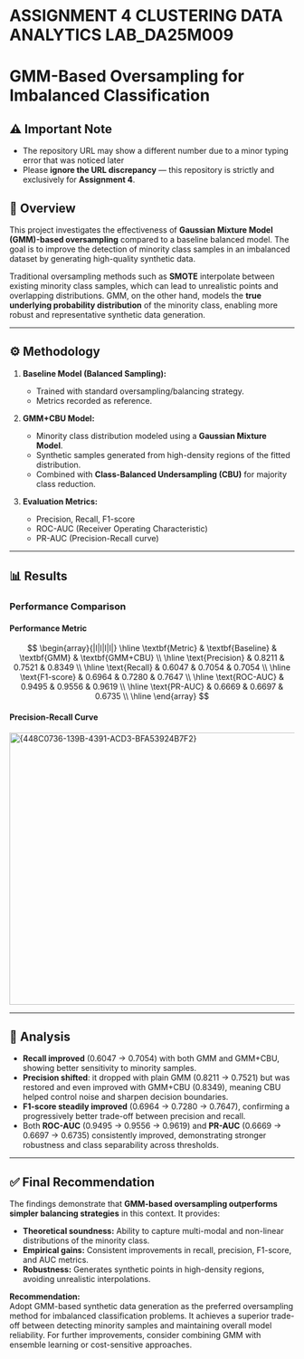 
# ASSIGNMENT 4 CLUSTERING DATA ANALYTICS LAB_DA25M009
# GMM-Based Oversampling for Imbalanced Classification

## ⚠️ Important Note
- The repository URL may show a different number due to a minor typing error that was noticed later
- Please **ignore the URL discrepancy** — this repository is strictly and exclusively for **Assignment 4**. 

## 📌 Overview
This project investigates the effectiveness of **Gaussian Mixture Model (GMM)-based oversampling** compared to a baseline balanced model. The goal is to improve the detection of minority class samples in an imbalanced dataset by generating high-quality synthetic data.

Traditional oversampling methods such as **SMOTE** interpolate between existing minority class samples, which can lead to unrealistic points and overlapping distributions. GMM, on the other hand, models the **true underlying probability distribution** of the minority class, enabling more robust and representative synthetic data generation.

---

## ⚙️ Methodology
1. **Baseline Model (Balanced Sampling):**  
   - Trained with standard oversampling/balancing strategy.
   - Metrics recorded as reference.

2. **GMM+CBU Model:**  
   - Minority class distribution modeled using a **Gaussian Mixture Model**.  
   - Synthetic samples generated from high-density regions of the fitted distribution.  
   - Combined with **Class-Balanced Undersampling (CBU)** for majority class reduction.  

3. **Evaluation Metrics:**  
   - Precision, Recall, F1-score  
   - ROC-AUC (Receiver Operating Characteristic)  
   - PR-AUC (Precision-Recall curve)

---

## 📊 Results

### Performance Comparison

#### Performance Metric
$$
\begin{array}{|l|l|l|l|}
\hline
\textbf{Metric} & \textbf{Baseline} & \textbf{GMM} & \textbf{GMM+CBU} \\ \hline
\text{Precision} & 0.8211 & 0.7521 & 0.8349 \\ 
\hline
\text{Recall}    & 0.6047 & 0.7054 & 0.7054 \\ 
\hline
\text{F1-score}  & 0.6964 & 0.7280 & 0.7647 \\ 
\hline
\text{ROC-AUC}   & 0.9495 & 0.9556 & 0.9619 \\ 
\hline
\text{PR-AUC}    & 0.6669 & 0.6697 & 0.6735 \\ 
\hline
\end{array}
$$

#### Precision-Recall Curve

<img width="1038" height="481" alt="{448C0736-139B-4391-ACD3-BFA53924B7F2}" src="https://github.com/user-attachments/assets/2f9d3928-7916-453c-ac6d-a0aa13eab598" />


---

## 🔎 Analysis

- **Recall improved** (0.6047 → 0.7054) with both GMM and GMM+CBU, showing better sensitivity to minority samples.  
- **Precision shifted**: it dropped with plain GMM (0.8211 → 0.7521) but was restored and even improved with GMM+CBU (0.8349), meaning CBU helped control noise and sharpen decision boundaries.  
- **F1-score steadily improved** (0.6964 → 0.7280 → 0.7647), confirming a progressively better trade-off between precision and recall.  
- Both **ROC-AUC** (0.9495 → 0.9556 → 0.9619) and **PR-AUC** (0.6669 → 0.6697 → 0.6735) consistently improved, demonstrating stronger robustness and class separability across thresholds.  

---

## ✅ Final Recommendation

The findings demonstrate that **GMM-based oversampling outperforms simpler balancing strategies** in this context. It provides:

- **Theoretical soundness:** Ability to capture multi-modal and non-linear distributions of the minority class.  
- **Empirical gains:** Consistent improvements in recall, precision, F1-score, and AUC metrics.  
- **Robustness:** Generates synthetic points in high-density regions, avoiding unrealistic interpolations.

**Recommendation:**  
Adopt GMM-based synthetic data generation as the preferred oversampling method for imbalanced classification problems. It achieves a superior trade-off between detecting minority samples and maintaining overall model reliability. For further improvements, consider combining GMM with ensemble learning or cost-sensitive approaches.



